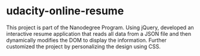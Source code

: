 # udacity-online-resume
This project is part of the Nanodegree Program. Using jQuery, developed an interactive resume application that reads all data from a JSON file and then dynamically modifies the DOM to display the information. Further customized the project by personalizing the design using CSS.
